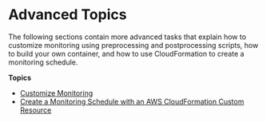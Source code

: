 # Advanced Topics<a name="model-monitor-advanced-topics"></a>

The following sections contain more advanced tasks that explain how to customize monitoring using preprocessing and postprocessing scripts, how to build your own container, and how to use CloudFormation to create a monitoring schedule\.

**Topics**
+ [Customize Monitoring](model-monitor-custom-monitoring-schedules.md)
+ [Create a Monitoring Schedule with an AWS CloudFormation Custom Resource](model-monitor-cloudformation-monitoring-schedules.md)